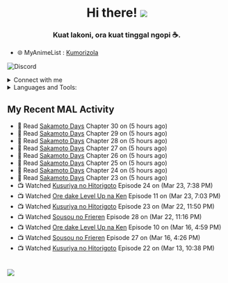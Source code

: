 <h1 align="center">Hi there! <img src="https://media.giphy.com/media/hvRJCLFzcasrR4ia7z/giphy.gif" width="25px"> </h1>
<h3 align="center">Kuat lakoni, ora kuat tinggal ngopi ☕.</h3>

- 🌐 MyAnimeList : [Kumorizola](https://myanimelist.net/animelist/Kumorizola)

![Discord](https://discord.c99.nl/widget/theme-3/761213268009943051.png)
<details>
      <summary>Connect with me</summary>
    <p align="left">
        <a href="https://www.instagram.com/kumorizola/" target="blank"><img align="center"
                src="https://raw.githubusercontent.com/rahuldkjain/github-profile-readme-generator/master/src/images/icons/Social/instagram.svg"
                alt="kumorizola" height="30" width="40" /></a>
        <a href="https://discord.com" target="blank"><img align="center"
                src="https://raw.githubusercontent.com/rahuldkjain/github-profile-readme-generator/master/src/images/icons/Social/discord.svg"
                alt="Kumori#5882" height="30" width="40" /></a>
    </p>
</details>

<details>
    <summary align="left">Languages and Tools:</summary>
<p align="left">
      <a href="https://www.w3schools.com/css/" target="_blank">
        <img src="https://raw.githubusercontent.com/devicons/devicon/master/icons/css3/css3-original-wordmark.svg"
            alt="css3" width="40" height="40" /> </a> <a href="https://www.w3.org/html/" target="_blank"> <img
            src="https://raw.githubusercontent.com/devicons/devicon/master/icons/html5/html5-original-wordmark.svg"
            alt="html5" width="40" height="40" /> </a> <a href="https://www.java.com" target="_blank"> <img
            src="https://raw.githubusercontent.com/devicons/devicon/master/icons/java/java-original.svg" alt="java"
            width="40" height="40" /> </a> <a href="https://developer.mozilla.org/en-US/docs/Web/JavaScript"
            target="_blank"> <img
            src="https://raw.githubusercontent.com/devicons/devicon/master/icons/javascript/javascript-original.svg"
            alt="javascript" width="40" height="40" /> </a> <a href="https://nodejs.org" target="_blank"> <img
            src="https://raw.githubusercontent.com/devicons/devicon/master/icons/nodejs/nodejs-original-wordmark.svg"
            alt="nodejs" width="40" height="40" /> </a> <a href="https://www.python.org" target="_blank"> <img
            src="https://raw.githubusercontent.com/devicons/devicon/master/icons/python/python-original.svg"
            alt="python" width="40" height="40" /> </a> <a href="https://www.typescriptlang.org/" target="_blank"> <img
            src="https://raw.githubusercontent.com/devicons/devicon/master/icons/typescript/typescript-original.svg" 
            alt="typescript" width="40" height="40" /> </a> <a href="https://www.photoshop.com/en" target="_blank"> <img
            src="https://upload.wikimedia.org/wikipedia/commons/a/af/Adobe_Photoshop_CC_icon.svg" alt="photoshop" width="40" height="40"/> </a>
            <a href="https://www.adobe.com/products/premiere.html" target="_blank"> <img
            src="https://upload.wikimedia.org/wikipedia/commons/4/40/Adobe_Premiere_Pro_CC_icon.svg" alt="Premiere pro" width="40" height="40"/> </a>
            <a href="https://www.adobe.com/in/products/illustrator.html" target="_blank"> <img 
            src="https://upload.wikimedia.org/wikipedia/commons/f/fb/Adobe_Illustrator_CC_icon.svg" alt="illustrator" width="40" height="40"/> </a>
      
 </details>
 
 <h2> My Recent MAL Activity</h2>
<!-- MAL_ACTIVITY:start -->

- 📖 Read [Sakamoto Days](https://MyAnimeList.net/manga.php?id=131334) Chapter 30 on (5 hours ago)
- 📖 Read [Sakamoto Days](https://MyAnimeList.net/manga.php?id=131334) Chapter 29 on (5 hours ago)
- 📖 Read [Sakamoto Days](https://MyAnimeList.net/manga.php?id=131334) Chapter 28 on (5 hours ago)
- 📖 Read [Sakamoto Days](https://MyAnimeList.net/manga.php?id=131334) Chapter 27 on (5 hours ago)
- 📖 Read [Sakamoto Days](https://MyAnimeList.net/manga.php?id=131334) Chapter 26 on (5 hours ago)
- 📖 Read [Sakamoto Days](https://MyAnimeList.net/manga.php?id=131334) Chapter 25 on (5 hours ago)
- 📖 Read [Sakamoto Days](https://MyAnimeList.net/manga.php?id=131334) Chapter 24 on (5 hours ago)
- 📖 Read [Sakamoto Days](https://MyAnimeList.net/manga.php?id=131334) Chapter 23 on (5 hours ago)
- 📺 Watched [Kusuriya no Hitorigoto](https://MyAnimeList.net/anime.php?id=54492) Episode 24 on (Mar 23, 7:38 PM)
- 📺 Watched [Ore dake Level Up na Ken](https://MyAnimeList.net/anime.php?id=52299) Episode 11 on (Mar 23, 7:03 PM)
- 📺 Watched [Kusuriya no Hitorigoto](https://MyAnimeList.net/anime.php?id=54492) Episode 23 on (Mar 22, 11:50 PM)
- 📺 Watched [Sousou no Frieren](https://MyAnimeList.net/anime.php?id=52991) Episode 28 on (Mar 22, 11:16 PM)
- 📺 Watched [Ore dake Level Up na Ken](https://MyAnimeList.net/anime.php?id=52299) Episode 10 on (Mar 16, 4:59 PM)
- 📺 Watched [Sousou no Frieren](https://MyAnimeList.net/anime.php?id=52991) Episode 27 on (Mar 16, 4:26 PM)
- 📺 Watched [Kusuriya no Hitorigoto](https://MyAnimeList.net/anime.php?id=54492) Episode 22 on (Mar 13, 10:38 PM)

<!-- MAL_ACTIVITY:end -->

  
<h2 align="left"> <img src="https://media.discordapp.net/attachments/918405470073520168/919220018355523584/ezgif.com-gif-maker_1.gif">
